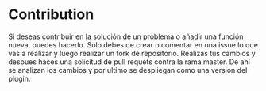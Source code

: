 # Contribution

Si deseas contribuir en la solución de un problema o añadir una función nueva, puedes hacerlo. Solo debes de crear o comentar en una issue lo que vas a realizar y luego realizar un fork de repositorio. Realizas tus cambios y despues haces una solicitud de pull requets contra la rama master. De ahí se analizan los cambios y por ultimo se despliegan como una version del plugin.